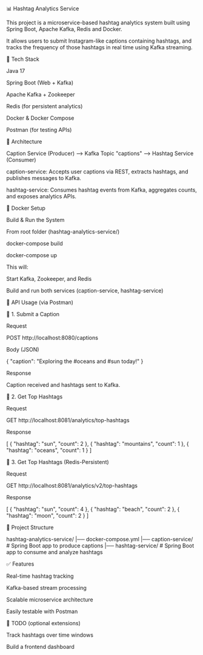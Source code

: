 📊 Hashtag Analytics Service

This project is a microservice-based hashtag analytics system built using Spring Boot, Apache Kafka, Redis and Docker.

It allows users to submit Instagram-like captions containing hashtags, and tracks the frequency of those hashtags in real time using Kafka streaming.

🚀 Tech Stack

Java 17

Spring Boot (Web + Kafka)

Apache Kafka + Zookeeper

Redis (for persistent analytics)

Docker & Docker Compose

Postman (for testing APIs)

🧱 Architecture

Caption Service (Producer) --> Kafka Topic "captions" --> Hashtag Service (Consumer)

caption-service: Accepts user captions via REST, extracts hashtags, and publishes messages to Kafka.

hashtag-service: Consumes hashtag events from Kafka, aggregates counts, and exposes analytics APIs.

🐳 Docker Setup

Build & Run the System

From root folder (hashtag-analytics-service/)

docker-compose build

docker-compose up

This will:

Start Kafka, Zookeeper, and Redis

Build and run both services (caption-service, hashtag-service)

🥪 API Usage (via Postman)

🔹 1. Submit a Caption

Request

POST http://localhost:8080/captions

Body (JSON)

{
  "caption": "Exploring the #oceans and #sun today!"
}

Response

Caption received and hashtags sent to Kafka.

🔹 2. Get Top Hashtags

Request

GET http://localhost:8081/analytics/top-hashtags

Response

[
  {
    "hashtag": "sun",
    "count": 2
  },
  {
    "hashtag": "mountains",
    "count": 1
  },
  {
    "hashtag": "oceans",
    "count": 1
  }
]

🔹 3. Get Top Hashtags (Redis-Persistent)

Request

GET http://localhost:8081/analytics/v2/top-hashtags

Response

[
  {
    "hashtag": "sun",
    "count": 4
  },
  {
    "hashtag": "beach",
    "count": 2
  },
  {
    "hashtag": "moon",
    "count": 2
  }
]

📂 Project Structure

hashtag-analytics-service/
|── docker-compose.yml
|── caption-service/         # Spring Boot app to produce captions
|── hashtag-service/         # Spring Boot app to consume and analyze hashtags

✅ Features

Real-time hashtag tracking

Kafka-based stream processing

Scalable microservice architecture

Easily testable with Postman

📜 TODO (optional extensions)

Track hashtags over time windows

Build a frontend dashboard
